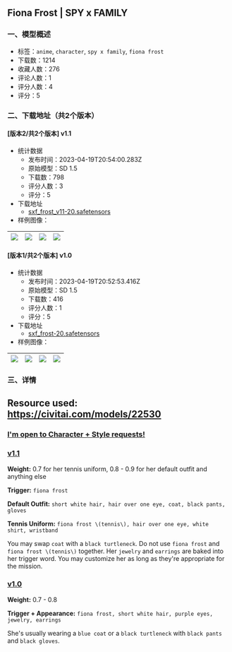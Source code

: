 ## Fiona Frost | SPY x FAMILY
### 一、模型概述

- 标签：`anime`, `character`, `spy x family`, `fiona frost`
- 下载数：1214
- 收藏人数：276
- 评论人数：1
- 评分人数：4
- 评分：5

### 二、下载地址（共2个版本）

#### [版本2/共2个版本] v1.1

- 统计数据
  - 发布时间：2023-04-19T20:54:00.283Z
  - 原始模型：SD 1.5
  - 下载数：798
  - 评分人数：3
  - 评分：5
- 下载地址
  - [sxf_frost_v11-20.safetensors](https://civitai.com/api/download/models/50164)
- 样例图像：

| <img src="https://image.civitai.com/xG1nkqKTMzGDvpLrqFT7WA/5d4b3751-3482-4c2f-51ca-cf58cc3dd700/width=450/539666.jpeg" /> | <img src="https://image.civitai.com/xG1nkqKTMzGDvpLrqFT7WA/9f1983d5-dac1-4382-19c4-320027319200/width=450/539843.jpeg" /> | <img src="https://image.civitai.com/xG1nkqKTMzGDvpLrqFT7WA/ccb136d9-ae0e-407e-e815-c31c1a254800/width=450/539667.jpeg" /> | <img src="https://image.civitai.com/xG1nkqKTMzGDvpLrqFT7WA/74e6dfac-06c7-4c78-0644-2ff012e93800/width=450/539668.jpeg" /> |
| ---- | ---- | ---- | ---- |

#### [版本1/共2个版本] v1.0

- 统计数据
  - 发布时间：2023-04-19T20:52:53.416Z
  - 原始模型：SD 1.5
  - 下载数：416
  - 评分人数：1
  - 评分：5
- 下载地址
  - [sxf_frost-20.safetensors](https://civitai.com/api/download/models/49242)
- 样例图像：

| <img src="https://image.civitai.com/xG1nkqKTMzGDvpLrqFT7WA/7597ef72-5d8a-460b-fbd9-84ff68186f00/width=450/529300.jpeg" /> | <img src="https://image.civitai.com/xG1nkqKTMzGDvpLrqFT7WA/8e37391c-b1b9-42e6-73ef-5d414cec4d00/width=450/529296.jpeg" /> | <img src="https://image.civitai.com/xG1nkqKTMzGDvpLrqFT7WA/82a0dc4c-3da3-4a18-af34-5b988701ca00/width=450/529295.jpeg" /> | <img src="https://image.civitai.com/xG1nkqKTMzGDvpLrqFT7WA/ae0a1fa9-13bc-4de8-6bb4-2631eb008e00/width=450/529298.jpeg" /> |
| ---- | ---- | ---- | ---- |


### 三、详情
<h2><strong>Resource used: </strong><a target="_blank" rel="ugc" href="https://civitai.com/models/22530"><strong>https://civitai.com/models/22530</strong></a></h2><h3><a target="_blank" rel="ugc" href="https://forms.gle/eGNQqGE5FePjEpcv5"><strong>I'm open to Character + Style requests!</strong></a></h3><h3><u>v1.1</u></h3><p><strong>Weight:</strong> 0.7 for her tennis uniform, 0.8 - 0.9 for her default outfit and anything else</p><p><strong>Trigger:</strong> <code>fiona frost</code></p><p><strong>Default Outfit:</strong> <code>short white hair, hair over one eye, coat, black pants, gloves</code></p><p><strong>Tennis Uniform:</strong> <code>fiona frost \(tennis\), hair over one eye, white shirt, wristband</code></p><p>You may swap <code>coat</code> with a <code>black turtleneck</code>. Do not use <code>fiona frost</code> and <code>fiona frost \(tennis\)</code> together. Her <code>jewelry</code> and <code>earrings</code> are baked into her trigger word. You may customize her as long as they're appropriate for the mission.</p><h3><u>v1.0</u></h3><p><strong>Weight:</strong> 0.7 - 0.8</p><p><strong>Trigger + Appearance:</strong> <code>fiona frost, short white hair, purple eyes, jewelry, earrings</code></p><p>She's usually wearing a <code>blue coat</code> or a <code>black turtleneck</code> with <code>black pants</code> and <code>black gloves</code>.</p>
